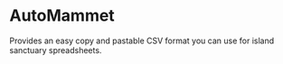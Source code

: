 # AutoMammet
Provides an easy copy and pastable CSV format you can use for island sanctuary spreadsheets.
